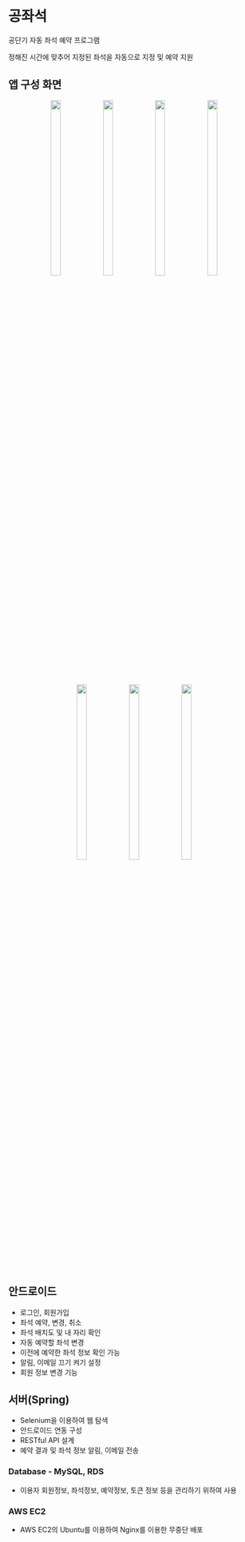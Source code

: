 # 공좌석
공단기 자동 좌석 예약 프로그램  
  
정해진 시간에 맞추어 지정된 좌석을 자동으로 지정 및 예약 지원
## 앱 구성 화면
<p align="center">
<img src="https://user-images.githubusercontent.com/86183856/218312383-8bb694e5-ffc0-4124-86c2-b4ae414ba4aa.jpg" width="20%" height="30%">
<img src="https://user-images.githubusercontent.com/86183856/218312389-21408bb7-0718-4a67-8574-ad2ac0fa2209.jpg" width="20%" height="30%">
<img src="https://user-images.githubusercontent.com/86183856/218312415-45384a77-96a7-4a47-8d75-cb79f64e8c6b.jpg" width="20%" height="30%">
<img src="https://user-images.githubusercontent.com/86183856/218312396-b60835f8-53d2-4d71-b146-e28f4eee6730.jpg" width="20%" height="30%">
<img src="https://user-images.githubusercontent.com/86183856/218312408-49e0794c-50cc-4743-88b7-f7258b5bb0c5.jpg" width="20%" height="30%">
<img src="https://user-images.githubusercontent.com/86183856/218312392-6a9fcf37-68dc-4c39-8dbc-80859abdb755.jpg" width="20%" height="30%">
<img src="https://user-images.githubusercontent.com/86183856/218312405-08fb68cf-6577-477e-8c9e-f1dda69a558d.jpg" width="20%" height="30%">
</p>

## 안드로이드 
- 로그인, 회원가입
- 좌석 예약, 변경, 취소
- 좌석 배치도 및 내 자리 확인
- 자동 예약할 좌석 변경
- 이전에 예약한 좌석 정보 확인 가능
- 알림, 이메일 끄기 켜기 설정
- 회원 정보 변경 기능

## 서버(Spring)
- Selenium을 이용하여 웹 탐색
- 안드로이드 연동 구성
- RESTful API 설계
- 예약 결과 및 좌석 정보 알림, 이메일 전송

### Database - MySQL, RDS
- 이용자 회원정보, 좌석정보, 예약정보, 토큰 정보 등을 관리하기 위하여 사용
### AWS EC2
- AWS EC2의 Ubuntu를 이용하여 Nginx를 이용한 무중단 배포
